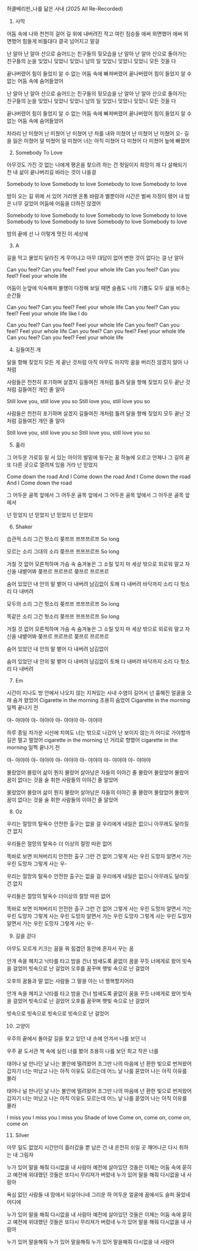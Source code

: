 허클베리핀_나를 닮은 사내 (2025 All Re-Recorded)

01. 사막 

어둠 속에 나와 천천히 걸어
길 위에 내버려진 작고 여린 짐승들
애써 외면했어 애써 외면했어
힘들게 비틀대다 결국 넘어지고 말걸

난 알아 난 알아 산으로 숨어드는 친구들의 뒷모습을
난 알아 난 알아 산으로 돌아가는 친구들의 눈을
잊었니 잊었니 잊었니 남의 일
잊었니 잊었니 잊었니 모든 것을 다

끝나버렸어 힘이 들었지 알 수 없는 어둠 속에 빠져버렸어
끝나버렸어 힘이 들었지 알 수 없는 어둠 속에 숨어들었어

난 알아 난 알아 산으로 숨어드는 친구들의 뒷모습을
난 알아 난 알아 산으로 돌아가는 친구들의 눈을
잊었니 잊었니 잊었니 남의 일
잊었니 잊었니 잊었니 모든 것을 다

끝나버렸어 힘이 들었지 알 수 없는 어둠 속에 빠져버렸어
끝나버렸어 힘이 들었지 알 수 없는 어둠 속에 숨어들었어

차라리 난 미쳤어 난 미쳤어 난 미쳤어 넌 차를 내와
미쳤어 난 미쳤어 난 미쳤어 오- 길을 잃은
미쳤어 덜 미쳤어 덜 미쳤어 너는 아직
미쳤어 다 미쳤어 다 미쳤어 늪에 빠졌어


02. Somebody To Love

아무것도 가진 것 없는 나에게
평온을 찾으려 하는 건 헛일이지
희망이 채 다 살해되기 전
내 삶이 끝나버리길
바라는 것이 나을걸

Somebody to love
Somebody to love
Somebody to love
Somebody to love

밤이 오는 길 위에 서 있어
거리엔 온통 바람과 별뿐이야
시간은 벌써 자정이 됐어
내 밤은 너무 길었어
어둠에 어둠을 더하진 않겠어

Somebody to love
Somebody to love
Somebody to love
Somebody to love
Somebody to love
Somebody to love
Somebody to love
Somebody to love

밤의 끝에 선 나
이렇게 멋진 이 세상에


03. A

길을 막고 물었지
달라진 게 무어냐고
아무 대답이 없어
변한 것이 없다는 걸 난 알아

Can you feel?
Can you feel?
Feel your whole life
Can you feel?
Can you feel?
Feel your whole life

어둠이 눈앞에 익숙해져
불행이 다정해 보일 때면
슬픔도 나의 기쁨도
모두 삶을 비추는 순간들

Can you feel?
Can you feel?
Feel your whole life
Can you feel?
Can you feel?
Feel your whole life like I do

Can you feel?
Can you feel?
Feel your whole life
Can you feel?
Can you feel?
Feel your whole life
Can you feel?
Can you feel?
Feel your whole life
Can you feel?
Can you feel?
Feel your whole life


04. 길들여진 개

달을 향해 짖었지
모든 게 끝난 것처럼
아직 아무도
마지막 꿈을
버리진 않겠지
알아 나처럼

사람들은 천천히 포기하며 살겠지
길들여진 개처럼 틀려
달을 향해 짖었지 모두 끝난 것처럼
길들여진 개인 줄 알아

Still love you, still love you so
Still love you, still love you so

사람들은 천천히 포기하며 살겠지
길들여진 개처럼 틀려
달을 향해 짖었지 모두 끝난 것처럼
길들여진 개인 줄 알아

Still love you, still love you so
Still love you, still love you so




05. 훌라

그 어두운 가로등 밑
서 있는 아이의
발밑에 뒹구는 꿈
하늘에 오르고
언제나 그 길의 끝
또 다른 곳으로
열려져 있을 거라
넌 믿었지

Come down the road
And I Come down the road
And I Come down the road
And I Come down the road

그 어두운 골목 앞에서
그 어두운 골목 앞에서
그 어두운 골목 앞에서
그 어두운 골목 앞에서

넌 믿었지
넌 믿었지
넌 믿었지
넌 믿었지









06. Shaker

습관적 소리 그건 헛소리
쯪쯔쯔 쯔쯔쯔르쯔
So long

모르는 소리 그대의 소리
쯪쯔쯔 쯔쯔쯔르쯔
So long

거칠 것 없어 모른척하며
가슴 속 숨겨놓은 그 소릴 잊지 마
세상 밖으로 외로워 말고
자신을 내뱉어봐
쯪쯔르 쯔르쯔르
쯪쯔르 쯔르쯔르

숨어 있었던 내 안의 말
뱉어 다 내버려 남김없이
토해 다 내버려 바닥까지
소리 다 헛소리 다 내버려

모두의 소리 그건 헛소리
쯪쯔쯔 쯔쯔쯔르쯔
So long

똑같은 소리 그건 헛소리
쯪쯔쯔 쯔쯔쯔르쯔
So long

거칠 것 없어 모른척하며
가슴 속 숨겨놓은 그 소릴 잊지 마
세상 밖으로 외로워 말고
자신을 내뱉어봐
쯪쯔르 쯔르쯔르
쯪쯔르 쯔르쯔르

숨어 있었던 내 안의 말
뱉어 다 내버려 남김없이

숨어 있었던 내 안의 말
뱉어 다 내버려 남김없이
토해 다 내버려 바닥까지
소리 다 헛소리 다 내버려





07. Em

시간이 지나도 방 안에서 나오지 않는 지쳐있는 사내
수염이 길어서 넌 흉해진 얼굴을 오래 숨겨 왔었어
Cigarette in the morning 조용히 숨었어
Cigarette in the morning 일찍 끝나기 전

야- 야야야
야- 야야야
야- 야야야
야- 야야야

하루 종일 차가운 시선에 치여도 너는 밖으로 나갔어
난 보이지 않는가 어디로 가야할까 길은 멀고 멀었어
cigarette in the morning 넌 거리로 향했어
cigarette in the morning 일찍 끝나기 전

야- 야야야
야- 야야야
야- 야야야
야- 야야야
야- 야야야
야- 야야야

몰랐었어 몰랐어 삶이 뭔지 몰랐어
살아남은 자들의 이야긴 줄 몰랐어
몰랐었어 몰랐어 꿈이 없다는 것을
술 취한 사람들의 이야긴 줄 알았어

몰랐었어 몰랐어 삶이 뭔지 몰랐어
살아남은 자들의 이야긴 줄 몰랐어
몰랐었어 몰랐어 꿈이 없다는 것을
술 취한 사람들의 이야긴 줄 알았어




08. Oz

우리는 절망의 탈옥수
안전한 출구는 없을 걸
우리에게 내일은 없으니
아무래도 달라질 건 없지

우리들은 절망의 탈옥수
더 이상의 절망 따윈 없어

똑바로 보면 미쳐버리지
안전한 출구 그런 건 없어
그렇게 사는 우린 도망자
알면서 가는 우린 도망자
그렇게 사는 우-

우리는 절망의 탈옥수
안전한 출구는 없을 걸
우리에게 내일은 없으니
아무래도 달라질 건 없지

우리들은 절망의 탈옥수
더이상의 절망 따윈 없어

똑바로 보면 미쳐버리지
안전한 출구 그런 건 없어
그렇게 사는 우린 도망자
알면서 가는 우린 도망자
그렇게 사는 우린 도망자
알면서 가는 우린 도망자
그렇게 사는 우린 도망자
알면서 가는 우린 도망자
그렇게 사는 우-




09. 길을 걷다

아무도 모르게
키크는 꿈을 꿔
힘겹던 동안에
혼자서 꾸는 꿈

안개 속을 헤치고 낙타를 타고 밤을 건너
밤새도록 끝없이 꿈을 꾸듯 너에게로 왔어
빗속을 걸었어 빗속으로 난 걸었어
오후를 꿈꾸며 햇빛 속으로 난 걸었어

오후의 꿈들과
말 없는 사람들
그 말을 아는 너
행복할지어라

안개 속을 헤치고 낙타를 타고 밤을 건너
밤새도록 끝없이 꿈을 꾸듯 너에게로 왔어
빗속을 걸었어 빗속으로 난 걸었어
오후를 꿈꾸며 햇빛 속으로 난 걸었어

빗속으로
빗속으로
빗속으로
빗속으로
난 걸었어




10. 고양이

우주의 끝에서
돌아갈 길을 찾고 있던
내 손에 안겨서
나를 보던 너

우주 끝 도서관
책 속에 실린 너를 봤어
조용히 나를 보던
희고 작은 너를

태어나 널 만나던 날
나는 불안에 떨려왔어
조그만 나의 마음에 넌
환한 빛으로 번져왔어
갑자기 너는 떠났고
나는 아직 이유도 모르는데
어느 날 나를 묻었어
나는 아직 이유를 몰라

태어나 널 만나던 날
나는 불안에 떨려왔어
조그만 나의 마음에 넌
환한 빛으로 번져왔어
갑자기 너는 떠났고
나는 아직 이유도 모르는데
어느 날 나를 묻었어
나는 아직 이유를 몰라

I miss you
I miss you
I miss you
Shade of love
Come on, come on, come on, come on



11. Silver

아무 일도 없었지
시간만이 흘러갔을 뿐 남은 건
내 온전히 쉬일 곳
깨어나곤 다시 취하는 내 그림자

누가 있어 말을 해줘 다시없을 내 사람아
예전에 살아있던 것들은 이제는 어둠 속에 묻히고
예전에 위대했던 것들은 또다시 무리져가 버렸네
누가 있어 말을 해줘 다시없을 내 사람아

욕심 없던 사람들
내 맘에서 되살아나네 그리운
하 어두운 얼굴에
꿈에서도 슬퍼 울었네 어디에

누가 있어 말을 해줘 다시없을 내 사람아
예전에 살아있던 것들은 이제는 어둠 속에 묻히고
예전에 위대했던 것들은 또다시 무리져가 버렸네
누가 있어 말을 해줘 다시없을 내 사람아

누가 있어 말을해줘
누가 있어 말을해줘
누가 있어 말을해줘
다시없을 내 사람아
